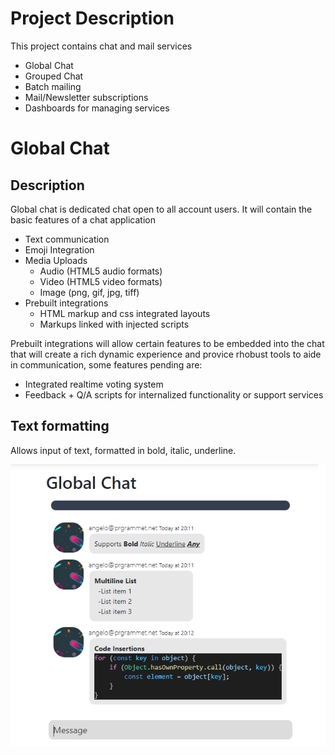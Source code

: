 ﻿# Project Description
This project contains chat and mail services
- Global Chat
- Grouped Chat
- Batch mailing
- Mail/Newsletter subscriptions 
- Dashboards for managing services

# Global Chat
## Description 
Global chat is dedicated chat open to all account users. It will contain the basic features of a chat application
- Text communication
- Emoji Integration
- Media Uploads
    - Audio (HTML5 audio formats)
    - Video (HTML5 video formats)
    - Image (png, gif, jpg, tiff)
- Prebuilt integrations
    - HTML markup and css integrated layouts
    - Markups linked with injected scripts

Prebuilt integrations will allow certain features to be embedded into the chat that will create a rich dynamic experience and provice rhobust tools to aide in communication, some features pending are:
- Integrated realtime voting system
- Feedback + Q/A scripts for internalized functionality or support services

## Text formatting
Allows input of text, formatted in bold, italic, underline.

![alt text](./TEXT_FORMAT.png)